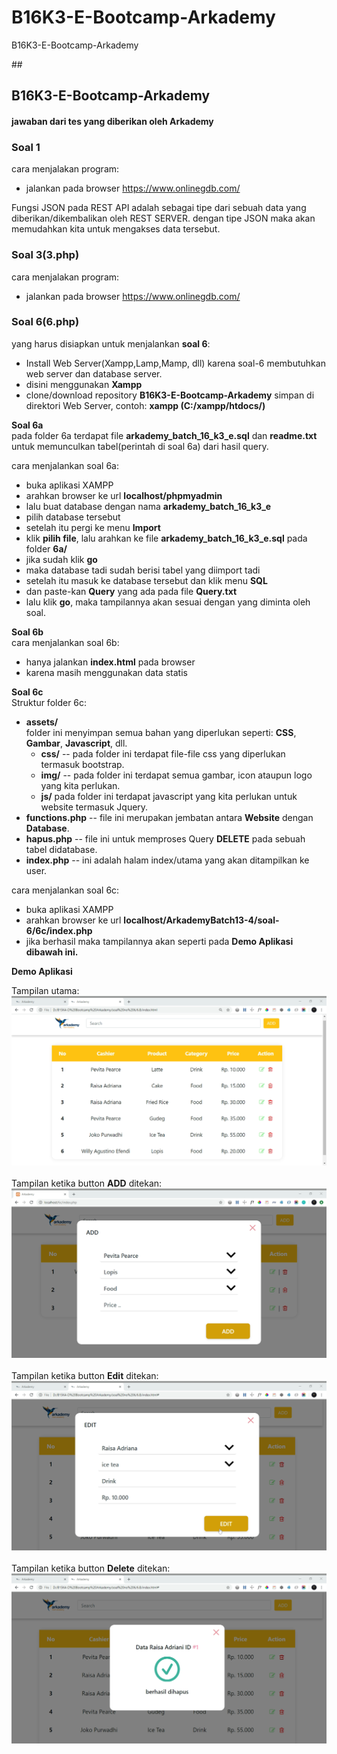 # B16K3-E-Bootcamp-Arkademy
 B16K3-E-Bootcamp-Arkademy

 ##<h2>B16K3-E-Bootcamp-Arkademy</h2>
#### jawaban dari tes yang diberikan oleh Arkademy

### Soal 1 
cara menjalakan program:
* jalankan pada browser https://www.onlinegdb.com/

Fungsi JSON pada REST API adalah sebagai tipe dari sebuah data yang diberikan/dikembalikan oleh REST SERVER. dengan tipe JSON maka akan memudahkan kita untuk mengakses data tersebut.

### Soal 3(3.php)
cara menjalakan program:
* jalankan pada browser https://www.onlinegdb.com/


### Soal 6(6.php)

yang harus disiapkan untuk menjalankan **soal 6**:
* Install Web Server(Xampp,Lamp,Mamp, dll) karena soal-6 membutuhkan web server dan database server.
* disini menggunakan **Xampp**
* clone/download repository **B16K3-E-Bootcamp-Arkademy** simpan di direktori Web Server, contoh: **xampp (C:/xampp/htdocs/)**

**Soal 6a** <br/>
pada folder 6a terdapat file **arkademy_batch_16_k3_e.sql** dan **readme.txt** untuk memunculkan tabel(perintah di soal 6a) dari hasil query.

cara menjalankan soal 6a:
* buka aplikasi XAMPP
* arahkan browser ke url **localhost/phpmyadmin**
* lalu buat database dengan nama **arkademy_batch_16_k3_e**
* pilih database tersebut
* setelah itu pergi ke menu **Import**
* klik **pilih file**, lalu arahkan ke file **arkademy_batch_16_k3_e.sql** pada folder **6a/**
* jika sudah klik **go**
* maka database tadi sudah berisi tabel yang diimport tadi
* setelah itu masuk ke database tersebut dan klik menu **SQL**
* dan paste-kan **Query** yang ada pada file **Query.txt**
* lalu klik **go**, maka tampilannya akan sesuai dengan yang diminta oleh soal.

**Soal 6b** <br/>
cara menjalankan soal 6b:
* hanya jalankan **index.html** pada browser
* karena masih menggunakan data statis

**Soal 6c** </br>
Struktur folder 6c:
* **assets/** </br>
folder ini menyimpan semua bahan yang diperlukan seperti: **CSS**, **Gambar**, **Javascript**, dll.
  * **css/** -- pada folder ini terdapat file-file css yang diperlukan termasuk bootstrap.
  * **img/** -- pada folder ini terdapat semua gambar, icon ataupun logo yang kita perlukan.
  * **js/** pada folder ini terdapat javascript yang kita perlukan untuk website termasuk Jquery.
* **functions.php** -- file ini merupakan jembatan antara **Website** dengan **Database**.
* **hapus.php** -- file ini untuk memproses Query **DELETE** pada sebuah tabel didatabase.
* **index.php** -- ini adalah halam index/utama yang akan ditampilkan ke user.

cara menjalankan soal 6c:
* buka aplikasi XAMPP
* arahkan browser ke url **localhost/ArkademyBatch13-4/soal-6/6c/index.php**
* jika berhasil maka tampilannya akan seperti pada **Demo Aplikasi dibawah ini.**

**Demo Aplikasi**

Tampilan utama:
![pictures](soal-6/capture/6c-1.png)
<br/>
<br/>
Tampilan ketika button **ADD** ditekan:
![pictures](soal-6/capture/6c-3.png)
<br/>
<br/>
Tampilan ketika button **Edit** ditekan:
![pictures](soal-6/capture/6c-2.png)
<br/>
<br/>
Tampilan ketika button **Delete** ditekan:
![pictures](soal-6/capture/6c-4.png)
<br/>
